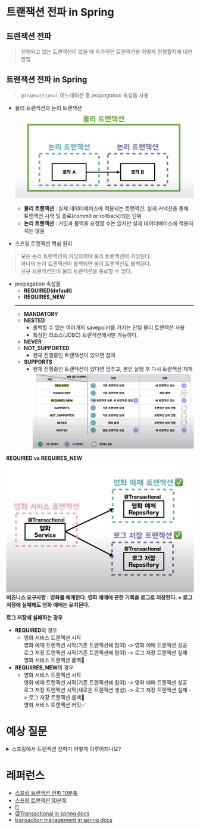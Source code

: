 # 트랜잭션 전파 in Spring

## 트랜잭션 전파
> 진행되고 있는 트랜잭션이 있을 때 추가적인 트랜잭션을 어떻게 진행할지에 대한 방법

## 트랜잭션 전파 in Spring
> `@Transactional` 어노테이션 중 *propagation* 속성을 사용

- 물리 트랜잭션과 논리 트랜잭션
![transaction type](./images/db_transaction_type.png)
    - **물리 트랜잭션** : 실제 데이터베이스에 적용되는 트랜잭션, 실제 커넥션을 통해 트랜잭션 시작 및 종료(commit or rollback)되는 단위
    - **논리 트랜잭션** : 커밋과 롤백을 요청할 수는 있지만 실제 데이터베이스에 적용되지는 않음

- 스프링 트랜잭션 핵심 원리
> 모든 논리 트랜잭션이 커밋되어야 물리 트랜잭션이 커밋된다.<br/>하나의 논리 트랜잭션이 롤백되면 물리 트랜잭션도 롤백된다.<br/>신규 트랜잭션만이 물리 트랜잭션을 종료할 수 있다.

- propagation 속성들
    - **REQUIRED(default)**
    - **REQUIRES_NEW**
    ---
    - **MANDATORY**
    - **NESTED**
        - 롤백할 수 있는 여러개의 savepoint를 가지는 단일 물리 트랜잭션 사용
        - 특정한 리소스(JDBC) 트랜잭션에서만 가능하다.
    - **NEVER**
    - **NOT_SUPPORTED**
        - 현재 진행중인 트랜잭션이 있으면 참여
    - **SUPPORTS**
        - 현재 진행중인 트랜잭션이 있다면 멈추고, 본인 실행 후 다시 트랜잭션 재개
    ![propagation type](./images/db_propagation_type.png)<br/>

**REQUIRED vs REQUIRES_NEW**
![example](./images/db_propagation_example.png)<br/>
**비즈니스 요구사항 : 영화를 예매한다. 영화 예매에 관한 기록을 로그로 저장한다. + 로그 저장에 실패해도 영화 예매는 유지된다.**

**로그 저장에 실패하는 경우**
- **REQUIRED**의 경우
    - 영화 서비스 트랜잭션 시작<br/>영화 예매 트랜잭션 시작(기존 트랜잭션에 참여) -> 영화 예매 트랜잭션 성공<br/>로그 저장 트랜잭션 시작(기존 트랜잭션에 참여) -> 로그 저장 트랜잭션 실패<br/>영화 서비스 트랜잭션 롤백🔄
- **REQUIIRES_NEW**의 경우
    - 영화 서비스 트랜잭션 시작<br/>영화 예매 트랜잭션 시작(기존 트랜잭션에 참여) -> 영화 예매 트랜잭션 성공<br/>로그 저장 트랜잭션 시작(새로운 트랜잭션 생성) -> 로그 저장 트랜잭션 실패 -> 로그 저장 트랜잭션 롤백🔄<br/>영화 서비스 트랜잭션 커밋✅


# 예상 질문
<details>
<summary>
스프링에서 트랜잭션 전파가 어떻게 이루어지나요?</summary>
<div markdown="1">
<b>propagation속성을 통해 트랜잭션 전파가 어떤 방식으로 이루어질지 선택할 수 있습니다.</b>
</div>
</details>

# 레퍼런스
- [스프링 트랜잭션 전파 10분톡](https://www.youtube.com/watch?v=b0s9RzKyHN0)
- [스프링 트랜잭션 10분톡](https://www.youtube.com/watch?v=cc4M-GS9DoY)
- []
- [@Transactional in spring docs](https://docs.spring.io/spring-framework/docs/current/javadoc-api/org/springframework/transaction/annotation/Transactional.html)
- [transaction management in spring docs](https://docs.spring.io/spring-framework/docs/4.2.x/spring-framework-reference/html/transaction.html)